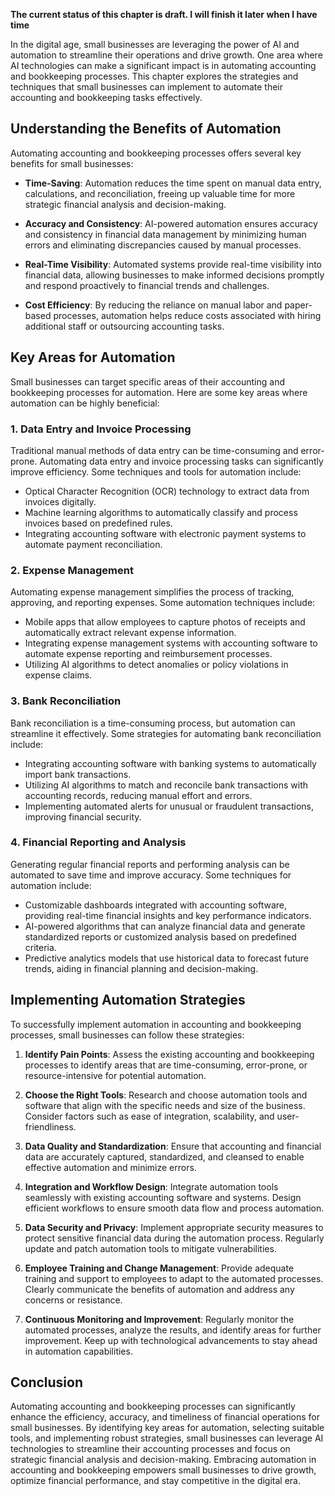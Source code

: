 **The current status of this chapter is draft. I will finish it later when I have time**

In the digital age, small businesses are leveraging the power of AI and automation to streamline their operations and drive growth. One area where AI technologies can make a significant impact is in automating accounting and bookkeeping processes. This chapter explores the strategies and techniques that small businesses can implement to automate their accounting and bookkeeping tasks effectively.

**Understanding the Benefits of Automation**
--------------------------------------------

Automating accounting and bookkeeping processes offers several key benefits for small businesses:

* **Time-Saving**: Automation reduces the time spent on manual data entry, calculations, and reconciliation, freeing up valuable time for more strategic financial analysis and decision-making.

* **Accuracy and Consistency**: AI-powered automation ensures accuracy and consistency in financial data management by minimizing human errors and eliminating discrepancies caused by manual processes.

* **Real-Time Visibility**: Automated systems provide real-time visibility into financial data, allowing businesses to make informed decisions promptly and respond proactively to financial trends and challenges.

* **Cost Efficiency**: By reducing the reliance on manual labor and paper-based processes, automation helps reduce costs associated with hiring additional staff or outsourcing accounting tasks.

**Key Areas for Automation**
----------------------------

Small businesses can target specific areas of their accounting and bookkeeping processes for automation. Here are some key areas where automation can be highly beneficial:

### 1. **Data Entry and Invoice Processing**

Traditional manual methods of data entry can be time-consuming and error-prone. Automating data entry and invoice processing tasks can significantly improve efficiency. Some techniques and tools for automation include:

* Optical Character Recognition (OCR) technology to extract data from invoices digitally.
* Machine learning algorithms to automatically classify and process invoices based on predefined rules.
* Integrating accounting software with electronic payment systems to automate payment reconciliation.

### 2. **Expense Management**

Automating expense management simplifies the process of tracking, approving, and reporting expenses. Some automation techniques include:

* Mobile apps that allow employees to capture photos of receipts and automatically extract relevant expense information.
* Integrating expense management systems with accounting software to automate expense reporting and reimbursement processes.
* Utilizing AI algorithms to detect anomalies or policy violations in expense claims.

### 3. **Bank Reconciliation**

Bank reconciliation is a time-consuming process, but automation can streamline it effectively. Some strategies for automating bank reconciliation include:

* Integrating accounting software with banking systems to automatically import bank transactions.
* Utilizing AI algorithms to match and reconcile bank transactions with accounting records, reducing manual effort and errors.
* Implementing automated alerts for unusual or fraudulent transactions, improving financial security.

### 4. **Financial Reporting and Analysis**

Generating regular financial reports and performing analysis can be automated to save time and improve accuracy. Some techniques for automation include:

* Customizable dashboards integrated with accounting software, providing real-time financial insights and key performance indicators.
* AI-powered algorithms that can analyze financial data and generate standardized reports or customized analysis based on predefined criteria.
* Predictive analytics models that use historical data to forecast future trends, aiding in financial planning and decision-making.

**Implementing Automation Strategies**
--------------------------------------

To successfully implement automation in accounting and bookkeeping processes, small businesses can follow these strategies:

1. **Identify Pain Points**: Assess the existing accounting and bookkeeping processes to identify areas that are time-consuming, error-prone, or resource-intensive for potential automation.

2. **Choose the Right Tools**: Research and choose automation tools and software that align with the specific needs and size of the business. Consider factors such as ease of integration, scalability, and user-friendliness.

3. **Data Quality and Standardization**: Ensure that accounting and financial data are accurately captured, standardized, and cleansed to enable effective automation and minimize errors.

4. **Integration and Workflow Design**: Integrate automation tools seamlessly with existing accounting software and systems. Design efficient workflows to ensure smooth data flow and process automation.

5. **Data Security and Privacy**: Implement appropriate security measures to protect sensitive financial data during the automation process. Regularly update and patch automation tools to mitigate vulnerabilities.

6. **Employee Training and Change Management**: Provide adequate training and support to employees to adapt to the automated processes. Clearly communicate the benefits of automation and address any concerns or resistance.

7. **Continuous Monitoring and Improvement**: Regularly monitor the automated processes, analyze the results, and identify areas for further improvement. Keep up with technological advancements to stay ahead in automation capabilities.

**Conclusion**
--------------

Automating accounting and bookkeeping processes can significantly enhance the efficiency, accuracy, and timeliness of financial operations for small businesses. By identifying key areas for automation, selecting suitable tools, and implementing robust strategies, small businesses can leverage AI technologies to streamline their accounting processes and focus on strategic financial analysis and decision-making. Embracing automation in accounting and bookkeeping empowers small businesses to drive growth, optimize financial performance, and stay competitive in the digital era.
